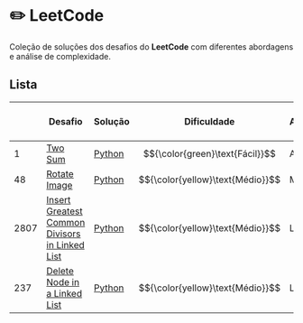 # ✏️ LeetCode 

Coleção de soluções dos desafios do **LeetCode** com diferentes abordagens e análise de complexidade. 

## Lista 

|   | Desafio | Solução | Dificuldade | Assunto | Número de soluções |
|---| ----- | -------- | ---------- | --------------------------| ------------------------------- |
|1|[Two Sum](https://leetcode.com/problems/two-sum/) | [Python](./array_e_hash/TwoSum.ipynb) | $${\color{green}\text{Fácil}}$$ | Array | 2 | 
|48|[Rotate Image](https://leetcode.com/problems/rotate-image/) | [Python](./array_e_hash/RotateImage.ipynb) | $${\color{yellow}\text{Médio}}$$ | Matriz | 1 |
|2807|[Insert Greatest Common Divisors in Linked List](https://leetcode.com/problems/insert-greatest-common-divisors-in-linked-list/) | [Python](./lista/Insert_Greatest_Common_Divisors_in_Linked_List) | $${\color{yellow}\text{Médio}}$$ | Lista | 2 | 
|237|[Delete Node in a Linked List](https://leetcode.com/problems/delete-node-in-a-linked-list/) | [Python](./lista/237_Delete_Node_in_a_Linked_List.ipynb) | $${\color{yellow}\text{Médio}}$$ | Lista | 0 |